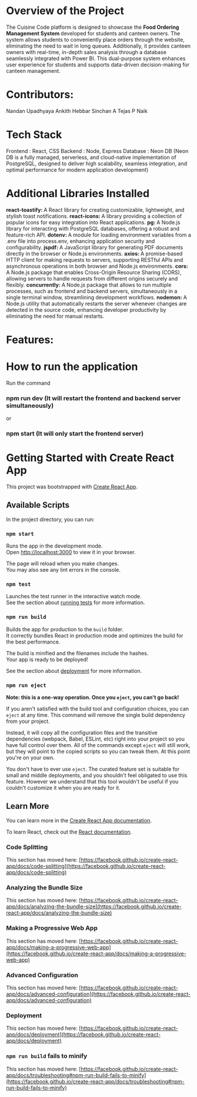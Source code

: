 # Overview of the Project
The Cuisine Code platform is designed to showcase the <b> Food Ordering Management System </b> developed for students and canteen owners. The system allows students to conveniently place orders through the website, eliminating the need to wait in long queues. Additionally, it provides canteen owners with real-time, in-depth sales analysis through a database seamlessly integrated with Power BI. This dual-purpose system enhances user experience for students and supports data-driven decision-making for canteen management.

# Contributors:
Nandan Upadhyaya
Ankith Hebbar
Sinchan A
Tejas P Naik

# Tech Stack
Frontend : React, CSS
Backend : Node, Express
Database : Neon DB (Neon DB is a fully managed, serverless, and cloud-native implementation of PostgreSQL, designed to deliver high scalability, seamless integration, and optimal performance for modern 
          application development)

# Additional Libraries Installed
<b>react-toastify: </b> A React library for creating customizable, lightweight, and stylish toast notifications.
<b>react-icons:  </b> A library providing a collection of popular icons for easy integration into React applications.
<b>pg:  </b> A Node.js library for interacting with PostgreSQL databases, offering a robust and feature-rich API.
<b>dotenv:  </b> A module for loading environment variables from a .env file into process.env, enhancing application security and configurability.
<b>jspdf:  </b> A JavaScript library for generating PDF documents directly in the browser or Node.js environments.
<b>axios:  </b> A promise-based HTTP client for making requests to servers, supporting RESTful APIs and asynchronous operations in both browser and Node.js environments.
<b>cors:  </b> A Node.js package that enables Cross-Origin Resource Sharing (CORS), allowing servers to handle requests from different origins securely and flexibly.
<b>concurrently: </b> A Node.js package that allows to run multiple processes, such as  frontend and backend servers, simultaneously in a single terminal window, streamlining development workflows.
<b>nodemon: </b> A Node.js utility that automatically restarts the server whenever changes are detected in the source code, enhancing developer productivity by eliminating the need for manual restarts.

# Features:

# How to run the application
Run the command 
### npm run dev (It will restart the frontend and backend server simultaneously)
or
### npm start (It will only start the frontend server)

# Getting Started with Create React App

This project was bootstrapped with [Create React App](https://github.com/facebook/create-react-app).

## Available Scripts

In the project directory, you can run:

### `npm start`

Runs the app in the development mode.\
Open [http://localhost:3000](http://localhost:3000) to view it in your browser.

The page will reload when you make changes.\
You may also see any lint errors in the console.

### `npm test`

Launches the test runner in the interactive watch mode.\
See the section about [running tests](https://facebook.github.io/create-react-app/docs/running-tests) for more information.

### `npm run build`

Builds the app for production to the `build` folder.\
It correctly bundles React in production mode and optimizes the build for the best performance.

The build is minified and the filenames include the hashes.\
Your app is ready to be deployed!

See the section about [deployment](https://facebook.github.io/create-react-app/docs/deployment) for more information.

### `npm run eject`

**Note: this is a one-way operation. Once you `eject`, you can't go back!**

If you aren't satisfied with the build tool and configuration choices, you can `eject` at any time. This command will remove the single build dependency from your project.

Instead, it will copy all the configuration files and the transitive dependencies (webpack, Babel, ESLint, etc) right into your project so you have full control over them. All of the commands except `eject` will still work, but they will point to the copied scripts so you can tweak them. At this point you're on your own.

You don't have to ever use `eject`. The curated feature set is suitable for small and middle deployments, and you shouldn't feel obligated to use this feature. However we understand that this tool wouldn't be useful if you couldn't customize it when you are ready for it.

## Learn More

You can learn more in the [Create React App documentation](https://facebook.github.io/create-react-app/docs/getting-started).

To learn React, check out the [React documentation](https://reactjs.org/).

### Code Splitting

This section has moved here: [https://facebook.github.io/create-react-app/docs/code-splitting](https://facebook.github.io/create-react-app/docs/code-splitting)

### Analyzing the Bundle Size

This section has moved here: [https://facebook.github.io/create-react-app/docs/analyzing-the-bundle-size](https://facebook.github.io/create-react-app/docs/analyzing-the-bundle-size)

### Making a Progressive Web App

This section has moved here: [https://facebook.github.io/create-react-app/docs/making-a-progressive-web-app](https://facebook.github.io/create-react-app/docs/making-a-progressive-web-app)

### Advanced Configuration

This section has moved here: [https://facebook.github.io/create-react-app/docs/advanced-configuration](https://facebook.github.io/create-react-app/docs/advanced-configuration)

### Deployment

This section has moved here: [https://facebook.github.io/create-react-app/docs/deployment](https://facebook.github.io/create-react-app/docs/deployment)

### `npm run build` fails to minify

This section has moved here: [https://facebook.github.io/create-react-app/docs/troubleshooting#npm-run-build-fails-to-minify](https://facebook.github.io/create-react-app/docs/troubleshooting#npm-run-build-fails-to-minify)
